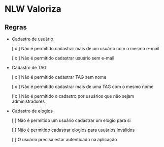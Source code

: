 # NLW Valoriza


## Regras

- Cadastro de usuário
  
  [ x ] Não é permitido cadastrar mais de um usuário com o mesmo e-mail
  
  [ x ] Não é permitido cadastrar usuário sem e-mail


- Cadastro de TAG

  [ x ] Não é permitido cadastrar TAG sem nome

  [ x ] Não é permitido cadastrar mais de uma TAG com o mesmo nome

  [ x ] Não é permitido o cadastro por usuários que não sejam administradores


- Cadastro de elogios

  [ ] Não é permitido um usuário cadastrar um elogio para si

  [ ] Não é permitido cadastrar elogios para usuários inválidos

  [ ] O usuário precisa estar autenticado na aplicação
